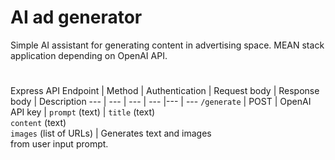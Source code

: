 # AI ad generator
Simple AI assistant for generating content in advertising space. MEAN stack application depending on OpenAI API.
#
Express API
Endpoint | Method | Authentication | Request body | Response body | Description
--- | --- | --- | --- |--- | ---
`/generate` | POST | OpenAI API key | `prompt` (text) | `title` (text) <br> `content` (text) <br> `images` (list of URLs) | Generates text and images <br> from user input prompt.
